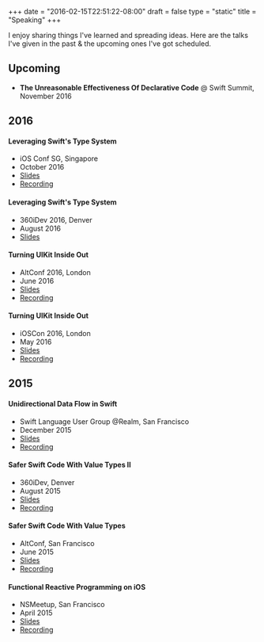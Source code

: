 +++
date = "2016-02-15T22:51:22-08:00"
draft = false
type = "static"
title = "Speaking"
+++

I enjoy sharing things I've learned and spreading ideas. Here are the talks I've given in the past & the upcoming ones I've got scheduled.

## Upcoming

- **The Unreasonable Effectiveness Of Declarative Code** @ Swift Summit, November 2016

## 2016

#### Leveraging Swift's Type System

- iOS Conf SG, Singapore
- October 2016
- [Slides](https://speakerdeck.com/benjamin_encz/leveraging-swifts-type-system)
- [Recording](https://engineers.sg/video/leveraging-swift-s-type-system-ios-conf-sg-2016--1219)

#### Leveraging Swift's Type System

- 360iDev 2016, Denver
- August 2016
- [Slides](https://speakerdeck.com/benjamin_encz/leveraging-swifts-type-system)

#### Turning UIKit Inside Out

- AltConf 2016, London
- June 2016
- [Slides](https://speakerdeck.com/benjamin_encz/turning-uikit-inside-out)
- [Recording](https://realm.io/news/altconf-benji-encz-uikit-inside-out-declarative-programming/)

#### Turning UIKit Inside Out

- iOSCon 2016, London
- May 2016
- [Slides](https://speakerdeck.com/benjamin_encz/turning-uikit-inside-out)
- [Recording](https://skillsmatter.com/skillscasts/8179-turning-uikit-inside-out)


## 2015

#### Unidirectional Data Flow in Swift

- Swift Language User Group @Realm, San Francisco
- December 2015
- [Slides](https://speakerdeck.com/benjamin_encz/turning-uikit-inside-out)
- [Recording](https://realm.io/news/benji-encz-unidirectional-data-flow-swift/)

#### Safer Swift Code With Value Types II

- 360iDev, Denver
- August 2015
- [Slides](https://speakerdeck.com/benjamin_encz/safer-swift-code-with-value-types-ii-360idev-2015)
- [Recording](https://vimeopro.com/360conferences/360idev-2015/video/137543393)

#### Safer Swift Code With Value Types

- AltConf, San Francisco
- June 2015
- [Slides](https://speakerdeck.com/benjamin_encz/safer-swift-code-with-value-types-i-altconf-2015)
- [Recording](https://realm.io/news/altconf-benjamin-encz-safer-swift-code-with-value-types/)

#### Functional Reactive Programming on iOS

- NSMeetup, San Francisco
- April 2015
- [Slides](https://speakerdeck.com/benjamin_encz/functional-reactive-programming-on-ios)
- [Recording](https://www.youtube.com/watch?v=I6mXJwFQ1YY)